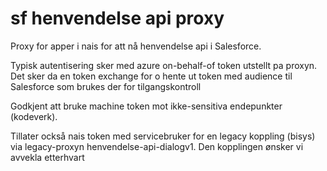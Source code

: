 # sf henvendelse api proxy
Proxy for apper i nais for att nå henvendelse api i Salesforce.

Typisk autentisering sker med azure on-behalf-of token utstellt pa proxyn. Det sker da en token exchange for o hente ut token med
audience til Salesforce som brukes der for tilgangskontroll

Godkjent att bruke machine token mot ikke-sensitiva endepunkter (kodeverk).

Tillater också nais token med servicebruker for en legacy koppling (bisys) via legacy-proxyn
henvendelse-api-dialogv1. Den kopplingen ønsker vi avvekla etterhvart
